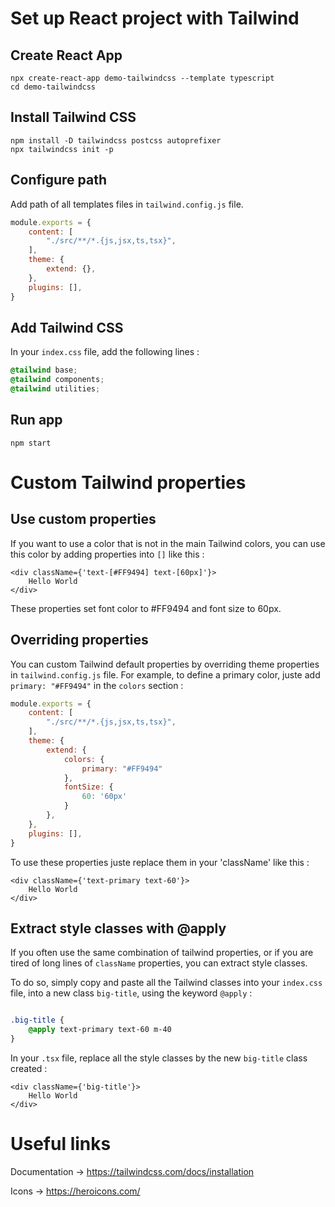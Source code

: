 # Set up React project with Tailwind

## Create React App

```shell
npx create-react-app demo-tailwindcss --template typescript
cd demo-tailwindcss
```

## Install Tailwind CSS

```shell
npm install -D tailwindcss postcss autoprefixer
npx tailwindcss init -p
```

## Configure path

Add path of all templates files in `tailwind.config.js` file.

```js
module.exports = {
    content: [
        "./src/**/*.{js,jsx,ts,tsx}",
    ],
    theme: {
        extend: {},
    },
    plugins: [],
}
```

## Add Tailwind CSS

In your `index.css` file, add the following lines :
```css
@tailwind base;
@tailwind components;
@tailwind utilities;
```

## Run app

```shell
npm start
```

# Custom Tailwind properties

## Use custom properties

If you want to use a color that is not in the main Tailwind colors, you can use this color by adding properties into `[]` like this :
```tsx
<div className={'text-[#FF9494] text-[60px]'}> 
    Hello World 
</div>
```

These properties set font color to #FF9494 and font size to 60px.

## Overriding properties

You can custom Tailwind default properties by overriding theme properties in `tailwind.config.js` file.
For example, to define a primary color, juste add `primary: "#FF9494"` in the `colors` section :

```js
module.exports = {
    content: [
        "./src/**/*.{js,jsx,ts,tsx}",
    ],
    theme: {
        extend: {
            colors: {
                primary: "#FF9494"
            },
            fontSize: {
                60: '60px'
            }
        },
    },
    plugins: [],
}
```

To use these properties juste replace them in your 'className' like this :

```tsx
<div className={'text-primary text-60'}> 
    Hello World 
</div>
```

## Extract style classes with @apply

If you often use the same combination of tailwind properties, or if you are tired of long lines of `className` 
properties, you can extract style classes.

To do so, simply copy and paste all the Tailwind classes into your `index.css` file, into a new class `big-title`,
using the keyword `@apply` :

```css

.big-title {
    @apply text-primary text-60 m-40
}
```

In your `.tsx` file, replace all the style classes by the new `big-title` class created :

```tsx
<div className={'big-title'}> 
    Hello World 
</div>
```

# Useful links

Documentation -> https://tailwindcss.com/docs/installation

Icons -> https://heroicons.com/